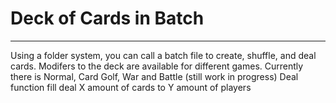 # Deck of Cards in Batch
-------------------------------------
Using a folder system, you can call a batch file to create, shuffle, and deal cards. 
Modifers to the deck are available for different games. Currently there is Normal, Card Golf, War and Battle (still work in progress)
Deal function fill deal X amount of cards to Y amount of players
